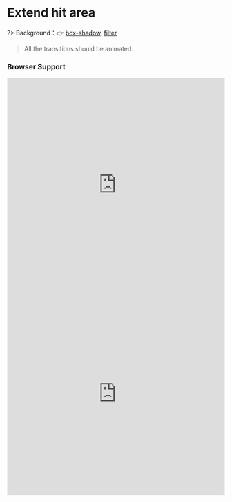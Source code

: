 
# Extend hit area

?> Background：:point_right: [box-shadow](https://developer.mozilla.org/zh-CN/docs/Web/CSS/box-shadow), [filter](https://developer.mozilla.org/zh-CN/docs/Web/CSS/filter)

<vuep template="#extend-hit-area_tlp"></vuep>

<script v-pre type="text/x-template" id="extend-hit-area_tlp">
<style>
  main {
    width: 100%;
    padding: 60px 0;
    display: flex;
    align-items: center;
    flex-wrap: wrap;
    user-select: none;
  }
  main > div {
    display: flex;
    flex: 1;
    flex-direction: column;
    justify-content: space-between;
    align-items: center;
  }
  main > div:nth-of-type(4) {
    height: 81px;
    padding-top: 8px;
  }
  main > div > a.btn {
    display: flex;
    justify-content: center;
    align-items: center;
    width: 66px; height: 66px;
    color: #fff;
    font-weight: 600px;
    border-radius: 50%;
    cursor: pointer;
    border: 8px solid transparent;
    background: #b4a078 padding-box;
  }
  main > div > a.btn:active {
    background: rgba(180,160,120,.8) padding-box;
  }
  main > div > span {
    display: flex;
    justify-content: center;
    font-size: 13px;
    color: #999;
  }
  main > div:nth-of-type(2) a.btn {
    color: #b4a078;
    background: #FFF;
    box-shadow: 0 0 0 1px #b4a078 inset;
  }
  main > div:nth-of-type(2) a.btn:active {
    background: rgba(180,160,120,.1) padding-box;
  }
  main > div:nth-of-type(3) a.btn {
    box-shadow: 0 0 0 1px #b4a078 inset;
    filter: drop-shadow(1px 1px 2px rgba(0, 0, 0, .3))
  }
  main > div:nth-of-type(4) a.btn {
    position: relative;
    width: 50px; height: 50px;
    border: 0;
    background-clip: border-box;
    box-shadow: 1px 1px 2px rgba(0,0,0,.3);
  }
  main > div:nth-of-type(4) a.btn::before {
    content: "";
    position: absolute;
    top: -8px; right: -8px;
    bottom: -8px; left: -8px;
  }
  main > div:nth-of-type(5) a.btn {
    color: #b4a078;
    background-color: #FFF;
    box-shadow: 0 0 0 1px #b4a078 inset;
    filter: drop-shadow(1px 1px 2px rgba(0, 0, 0, .3));
  }
  main > div:nth-of-type(5) a.btn:active {
    filter: drop-shadow(1px 1px 2px rgba(0, 0, 0, 0));
  }
</style>
<template>
  <main>
    <div>
      <a class="btn">+</a><span>normal</span>
    </div>
    <div>
      <a class="btn">+</a><span>border</span>
    </div>
    <div>
      <a class="btn">+</a><span>shadow filter</span>
    </div>
    <div>
      <a class="btn">+</a><span>shadow :before</span>
    </div>
    <div>
      <a class="btn">+</a><span>border shadow</span>
    </div>
  </main>
</template>
<script>  
</script>
</script>

> All the transitions should be animated.

### Browser Support

<iframe src="https://caniuse.bitsofco.de/embed/index.html?feat=css-filters&amp;periods=future_2,future_1,current,past_1,past_2,past_3&amp;accessible-colours=false" frameborder="0" width="100%" height="493px"></iframe>

<iframe src="https://caniuse.bitsofco.de/embed/index.html?feat=css-boxshadow&amp;periods=future_2,future_1,current,past_1,past_2,past_3&amp;accessible-colours=false" frameborder="0" width="100%" height="471px"></iframe>